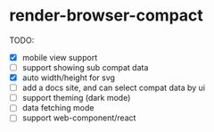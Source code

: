 # render-browser-compact

TODO:

- [x] mobile view support
- [ ] support showing sub compat data
- [x] auto width/height for svg
- [ ] add a docs site, and can select compat data by ui
- [ ] support theming (dark mode)
- [ ] data fetching mode
- [ ] support web-component/react

